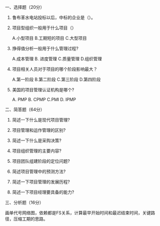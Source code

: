 一、选择题（20分）

1. 鲁布革水电站投标以后，中标的企业是（）。

2. 项目型组织一般用于什么项目（）

   A.小型项目 B.工期短的项目 C.大型项目

3. 挣得值分析一般用于什么管理过程?

   A.成本管理 B. 进度管理 C.质量管理 D.组织管理

4. 项目相关人员对于项目的哪个阶段影响最大？

   A.第一阶段 B.第二阶段 C.第三阶段 D.第四阶段

5. 美国的项目管理认证机构是哪个?

   A. PMP B. CPMP C.PMI D. IPMP

二、简答题（64分）

1. 简述一下什么是现代项目管理?

2. 项目管理和运作管理的区别?
3. 简述一下什么是采购决策?
4. 项目组织管理的主要内容?
5. 项目团队组建阶段的定位问题?
6. 简述项目管理中的预测方法?
7. 简述一下项目管理的发展历程?
8. 简述一下项目经理要具备的能力?

三、分析题（16分）

画单代号网络图，依赖都是FS关系，计算最早开始时间和最迟结束时间，关键路径，压缩工期的思路。
